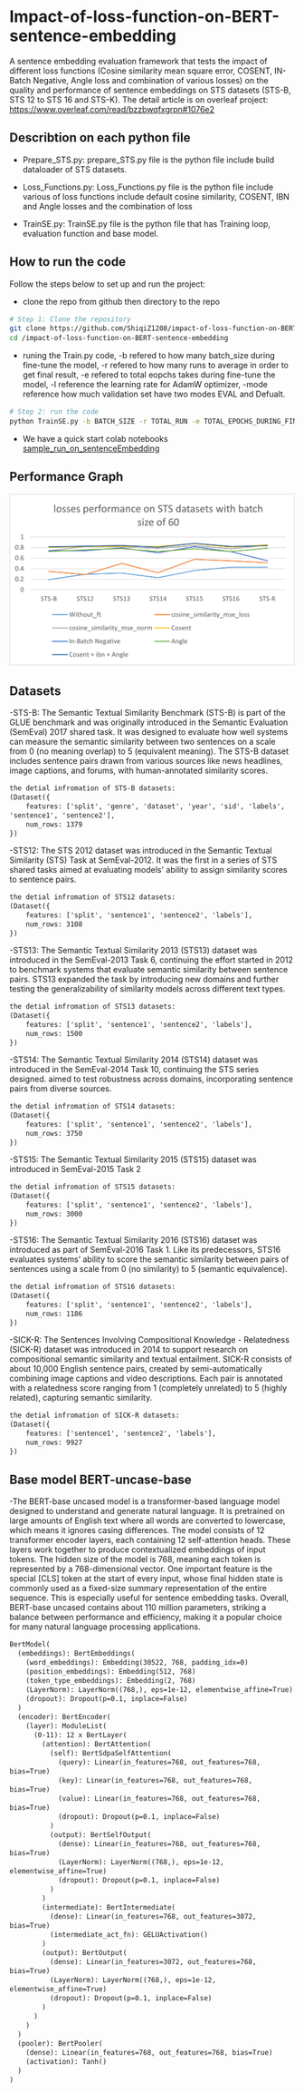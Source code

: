 # Impact-of-loss-function-on-BERT-sentence-embedding
A sentence embedding evaluation framework that tests the impact of different loss functions (Cosine similarity mean square error, COSENT, IN-Batch Negative, Angle loss and combination of various losses) on the quality and performance of sentence embeddings on STS datasets (STS-B, STS 12 to STS 16 and STS-K).
The detail article is on overleaf project: https://www.overleaf.com/read/bzzbwqfxgrpn#1076e2


## Describtion on each python file

- Prepare_STS.py: prepare_STS.py file is the python file include build dataloader of STS datasets.
  
- Loss_Functions.py: Loss_Functions.py file is the python file include various of loss functions include default cosine similarity, COSENT, IBN and Angle losses and the combination of loss
  
- TrainSE.py: TrainSE.py file is the python file that has Training loop, evaluation function and base model.

## How to run the code
Follow the steps below to set up and run the project:

- clone the repo from github then directory to the repo
```bash
# Step 1: Clone the repository
git clone https://github.com/ShiqiZ1208/impact-of-loss-function-on-BERT-sentence-embedding.git
cd /impact-of-loss-function-on-BERT-sentence-embedding
```

- runing the Train.py code, -b refered to how many batch_size during fine-tune the model, -r refered to how many runs to average in order to get final result, -e refered to total eopchs takes during fine-tune the model, -l reference the learning rate for AdamW optimizer, -mode reference how much validation set have two modes EVAL and Defualt.
```bash
# Step 2: run the code
python TrainSE.py -b BATCH_SIZE -r TOTAL_RUN -e TOTAL_EPOCHS_DURING_FINETUNE -l 0.00001 -mode eval
```
- We have a quick start colab notebooks [sample_run_on_sentenceEmbedding](https://github.com/ShiqiZ1208/impact-of-loss-function-on-BERT-sentence-embedding/blob/main/sample_run_on_sentenceEmbedding.ipynb)
## Performance Graph

![Model Performance](result.png)

## Datasets
-STS-B: The Semantic Textual Similarity Benchmark (STS-B) is part of the GLUE benchmark and was originally introduced in the Semantic Evaluation (SemEval) 2017 shared task. It was designed to evaluate how well systems can measure the semantic similarity between two sentences on a scale from 0 (no meaning overlap) to 5 (equivalent meaning).
The STS-B dataset includes sentence pairs drawn from various sources like news headlines, image captions, and forums, with human-annotated similarity scores.
```text
the detial infromation of STS-B datasets:
(Dataset({
    features: ['split', 'genre', 'dataset', 'year', 'sid', 'labels', 'sentence1', 'sentence2'],
    num_rows: 1379
})
```

-STS12: The STS 2012 dataset was introduced in the Semantic Textual Similarity (STS) Task at SemEval-2012. It was the first in a series of STS shared tasks aimed at evaluating models' ability to assign similarity scores to sentence pairs.
```text
the detial infromation of STS12 datasets:
(Dataset({
    features: ['split', 'sentence1', 'sentence2', 'labels'],
    num_rows: 3108
})
```

-STS13: The Semantic Textual Similarity 2013 (STS13) dataset was introduced in the SemEval-2013 Task 6, continuing the effort started in 2012 to benchmark systems that evaluate semantic similarity between sentence pairs. STS13 expanded the task by introducing new domains and further testing the generalizability of similarity models across different text types.
```text
the detial infromation of STS13 datasets:
(Dataset({
    features: ['split', 'sentence1', 'sentence2', 'labels'],
    num_rows: 1500
})
```

-STS14: The Semantic Textual Similarity 2014 (STS14) dataset was introduced in the SemEval-2014 Task 10, continuing the STS series designed. aimed to test robustness across domains, incorporating sentence pairs from diverse sources.
```text
the detial infromation of STS14 datasets:
(Dataset({
    features: ['split', 'sentence1', 'sentence2', 'labels'],
    num_rows: 3750
})
```

-STS15: The Semantic Textual Similarity 2015 (STS15) dataset was introduced in SemEval-2015 Task 2
```text
the detial infromation of STS15 datasets:
(Dataset({
    features: ['split', 'sentence1', 'sentence2', 'labels'],
    num_rows: 3000
})
```

-STS16: The Semantic Textual Similarity 2016 (STS16) dataset was introduced as part of SemEval-2016 Task 1. Like its predecessors, STS16 evaluates systems’ ability to score the semantic similarity between pairs of sentences using a scale from 0 (no similarity) to 5 (semantic equivalence).

```text
the detial infromation of STS16 datasets:
(Dataset({
    features: ['split', 'sentence1', 'sentence2', 'labels'],
    num_rows: 1186
})
```

-SICK-R: The Sentences Involving Compositional Knowledge - Relatedness (SICK-R) dataset was introduced in 2014 to support research on compositional semantic similarity and textual entailment.
SICK-R consists of about 10,000 English sentence pairs, created by semi-automatically combining image captions and video descriptions. Each pair is annotated with a relatedness score ranging from 1 (completely unrelated) to 5 (highly related), capturing semantic similarity.
```text
the detial infromation of SICK-R datasets:
(Dataset({
    features: ['sentence1', 'sentence2', 'labels'],
    num_rows: 9927
})
```

## Base model BERT-uncase-base
-The BERT-base uncased model is a transformer-based language model designed to understand and generate natural language. It is pretrained on large amounts of English text where all words are converted to lowercase, which means it ignores casing differences. The model consists of 12 transformer encoder layers, each containing 12 self-attention heads. These layers work together to produce contextualized embeddings of input tokens. The hidden size of the model is 768, meaning each token is represented by a 768-dimensional vector.
One important feature is the special [CLS] token at the start of every input, whose final hidden state is commonly used as a fixed-size summary representation of the entire sequence. This is especially useful for sentence embedding tasks. Overall, BERT-base uncased contains about 110 million parameters, striking a balance between performance and efficiency, making it a popular choice for many natural language processing applications.
```text
BertModel(
  (embeddings): BertEmbeddings(
    (word_embeddings): Embedding(30522, 768, padding_idx=0)
    (position_embeddings): Embedding(512, 768)
    (token_type_embeddings): Embedding(2, 768)
    (LayerNorm): LayerNorm((768,), eps=1e-12, elementwise_affine=True)
    (dropout): Dropout(p=0.1, inplace=False)
  )
  (encoder): BertEncoder(
    (layer): ModuleList(
      (0-11): 12 x BertLayer(
        (attention): BertAttention(
          (self): BertSdpaSelfAttention(
            (query): Linear(in_features=768, out_features=768, bias=True)
            (key): Linear(in_features=768, out_features=768, bias=True)
            (value): Linear(in_features=768, out_features=768, bias=True)
            (dropout): Dropout(p=0.1, inplace=False)
          )
          (output): BertSelfOutput(
            (dense): Linear(in_features=768, out_features=768, bias=True)
            (LayerNorm): LayerNorm((768,), eps=1e-12, elementwise_affine=True)
            (dropout): Dropout(p=0.1, inplace=False)
          )
        )
        (intermediate): BertIntermediate(
          (dense): Linear(in_features=768, out_features=3072, bias=True)
          (intermediate_act_fn): GELUActivation()
        )
        (output): BertOutput(
          (dense): Linear(in_features=3072, out_features=768, bias=True)
          (LayerNorm): LayerNorm((768,), eps=1e-12, elementwise_affine=True)
          (dropout): Dropout(p=0.1, inplace=False)
        )
      )
    )
  )
  (pooler): BertPooler(
    (dense): Linear(in_features=768, out_features=768, bias=True)
    (activation): Tanh()
  )
)
```
